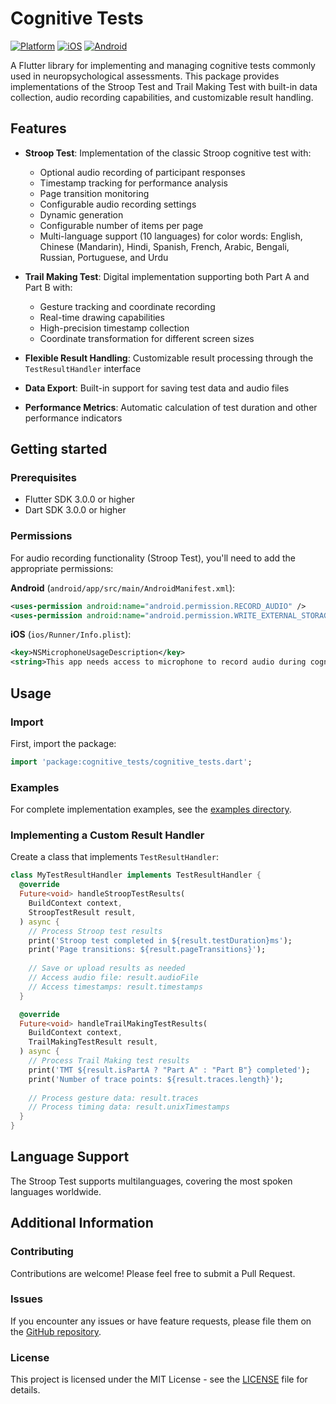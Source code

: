 # Cognitive Tests

[![Platform](https://img.shields.io/badge/platform-flutter-blue)](https://flutter.dev)
[![iOS](https://img.shields.io/badge/iOS-supported-green)](https://developer.apple.com/ios/)
[![Android](https://img.shields.io/badge/Android-supported-green)](https://developer.android.com/)

A Flutter library for implementing and managing cognitive tests commonly used in neuropsychological assessments. This package provides implementations of the Stroop Test and Trail Making Test with built-in data collection, audio recording capabilities, and customizable result handling.

## Features

- **Stroop Test**: Implementation of the classic Stroop cognitive test with:
  - Optional audio recording of participant responses
  - Timestamp tracking for performance analysis
  - Page transition monitoring
  - Configurable audio recording settings
  - Dynamic generation
  - Configurable number of items per page
  - Multi-language support (10 languages) for color words: English, Chinese (Mandarin), Hindi, Spanish, French, Arabic, Bengali, Russian, Portuguese, and Urdu

- **Trail Making Test**: Digital implementation supporting both Part A and Part B with:
  - Gesture tracking and coordinate recording
  - Real-time drawing capabilities
  - High-precision timestamp collection
  - Coordinate transformation for different screen sizes

- **Flexible Result Handling**: Customizable result processing through the `TestResultHandler` interface
- **Data Export**: Built-in support for saving test data and audio files
- **Performance Metrics**: Automatic calculation of test duration and other performance indicators

## Getting started

### Prerequisites

- Flutter SDK 3.0.0 or higher
- Dart SDK 3.0.0 or higher

### Permissions

For audio recording functionality (Stroop Test), you'll need to add the appropriate permissions:

**Android** (`android/app/src/main/AndroidManifest.xml`):
```xml
<uses-permission android:name="android.permission.RECORD_AUDIO" />
<uses-permission android:name="android.permission.WRITE_EXTERNAL_STORAGE" />
```

**iOS** (`ios/Runner/Info.plist`):
```xml
<key>NSMicrophoneUsageDescription</key>
<string>This app needs access to microphone to record audio during cognitive tests.</string>
```

## Usage

### Import

First, import the package:

```dart
import 'package:cognitive_tests/cognitive_tests.dart';
```

### Examples

For complete implementation examples, see the [examples directory](example/).

### Implementing a Custom Result Handler

Create a class that implements `TestResultHandler`:

```dart
class MyTestResultHandler implements TestResultHandler {
  @override
  Future<void> handleStroopTestResults(
    BuildContext context,
    StroopTestResult result,
  ) async {
    // Process Stroop test results
    print('Stroop test completed in ${result.testDuration}ms');
    print('Page transitions: ${result.pageTransitions}');
    
    // Save or upload results as needed
    // Access audio file: result.audioFile
    // Access timestamps: result.timestamps
  }

  @override
  Future<void> handleTrailMakingTestResults(
    BuildContext context,
    TrailMakingTestResult result,
  ) async {
    // Process Trail Making test results
    print('TMT ${result.isPartA ? "Part A" : "Part B"} completed');
    print('Number of trace points: ${result.traces.length}');
    
    // Process gesture data: result.traces
    // Process timing data: result.unixTimestamps
  }
}
```

## Language Support

The Stroop Test supports multilanguages, covering the most spoken languages worldwide.

## Additional Information

### Contributing

Contributions are welcome! Please feel free to submit a Pull Request.

### Issues

If you encounter any issues or have feature requests, please file them on the [GitHub repository](https://github.com/dcajal/cognitive_tests/issues).

### License

This project is licensed under the MIT License - see the [LICENSE](LICENSE) file for details.